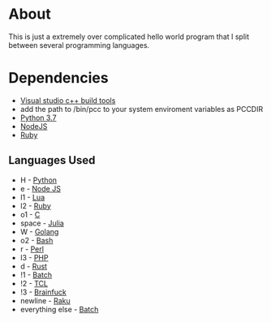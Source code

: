 # About
This is just a extremely over complicated hello world program that I split between several programming languages.
# Dependencies
* [Visual studio c++ build tools](https://visualstudio.microsoft.com/visual-cpp-build-tools/)
* add the path to /bin/pcc to your system enviroment variables as PCCDIR
* [Python 3.7](https://www.python.org/downloads/)
* [NodeJS](https://nodejs.org/en/download/)
* [Ruby](https://www.ruby-lang.org/en/downloads/)
## Languages Used
* H - [Python](https://www.python.org/)
* e - [Node JS](https://nodejs.org/en/)
* l1 - [Lua](https://www.lua.org/)
* l2 - [Ruby](https://www.ruby-lang.org/en/)
* o1 - [C](https://en.wikipedia.org/wiki/C_(programming_language))
* space - [Julia](https://julialang.org/)
* W - [Golang](https://golang.org/)
* o2 - [Bash](https://www.gnu.org/software/bash/)
* r - [Perl](https://www.perl.org/)
* l3 - [PHP](https://www.php.net/)
* d - [Rust](https://www.rust-lang.org/)
* !1 - [Batch](https://en.wikipedia.org/wiki/Batch_file)
* !2 - [TCL](https://www.tcl.tk/)
* !3 - [Brainfuck](https://en.wikipedia.org/wiki/Brainfuck)
* newline - [Raku](https://www.raku.org/)
* everything else - [Batch](https://en.wikipedia.org/wiki/Batch_file)